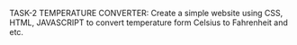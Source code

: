 TASK-2 TEMPERATURE CONVERTER:
Create a simple website using CSS, HTML,
JAVASCRIPT to convert temperature form
Celsius to Fahrenheit and etc.
